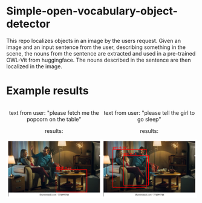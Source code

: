 # Simple-open-vocabulary-object-detector

This repo localizes objects in an image by the users request. Given an image and an input sentence from the user, describing something in the scene,  the nouns from the sentence are extracted and used in a pre-trained OWL-Vit from huggingface. The nouns described in the sentence are then localized in the image.

# Example results
<div style="display: flex; justify-content: space-around;">
    <div style="flex: 1; text-align: center;">
        <p>text from user: "please fetch me the popcorn on the table"</p>
        <p>results:</p>
        <img src="https://github.com/Ibrahim-giti/Simple-open-vocabulary-object-detector/blob/main/table.png?raw=true" alt="popcorn" width="300"/>
    </div>
    <div style="flex: 1; text-align: center;">
        <p>text from user: "please tell the girl to go sleep"</p>
        <p>results:</p>
        <img src="https://github.com/Ibrahim-giti/Simple-open-vocabulary-object-detector/blob/main/girl_localization.png?raw=true" alt="sleep" width="300"/>
    </div>
</div>






